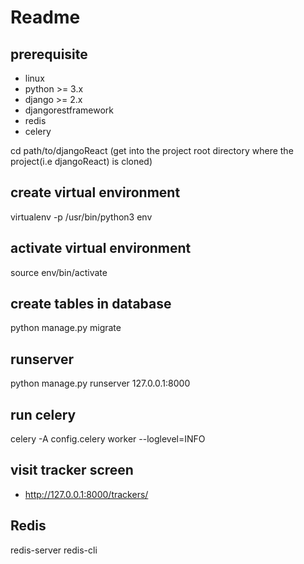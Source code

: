 # Readme

## prerequisite
- linux
- python >= 3.x
- django >= 2.x
- djangorestframework
- redis
- celery

cd path/to/djangoReact (get into the project root directory where the project(i.e djangoReact) is cloned)

## create virtual environment
virtualenv -p /usr/bin/python3 env

## activate virtual environment
source env/bin/activate

## create tables in database
python manage.py migrate

## runserver
python manage.py runserver 127.0.0.1:8000

## run celery
celery -A config.celery worker --loglevel=INFO

## visit tracker screen
- http://127.0.0.1:8000/trackers/

## Redis
redis-server
redis-cli
